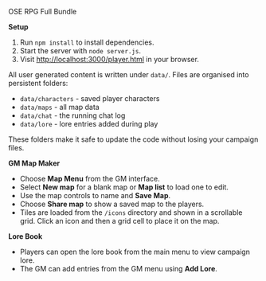 OSE RPG Full Bundle

**Setup**
1. Run `npm install` to install dependencies.
2. Start the server with `node server.js`.
3. Visit [http://localhost:3000/player.html](http://localhost:3000/player.html) in your browser.

All user generated content is written under `data/`.
Files are organised into persistent folders:

- `data/characters` - saved player characters
- `data/maps` - all map data
- `data/chat` - the running chat log
- `data/lore` - lore entries added during play

These folders make it safe to update the code without losing your campaign files.

**GM Map Maker**
- Choose **Map Menu** from the GM interface.
- Select **New map** for a blank map or **Map list** to load one to edit.
- Use the map controls to name and **Save Map**.
- Choose **Share map** to show a saved map to the players.
- Tiles are loaded from the `/icons` directory and shown in a scrollable grid.
  Click an icon and then a grid cell to place it on the map.

**Lore Book**
- Players can open the lore book from the main menu to view campaign lore.
- The GM can add entries from the GM menu using **Add Lore**.
